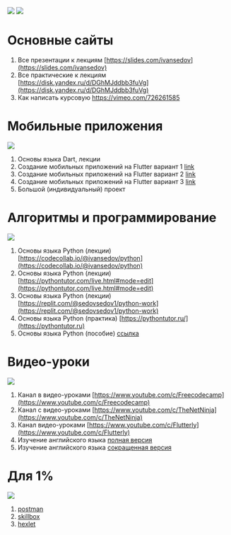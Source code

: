 ![](https://x-lines.ru/letters/i/cyrillictechno/0682/000000/48/0/qozga6jxjtnwhoe.png)
[![](https://i.ibb.co/SBjTrkn/qj1sh7d1xrzgg53xpf5gn5uuci1g67o.jpg)](https://rentry.co/ivansedov)

# Основные сайты

1. Все презентации к лекциям [https://slides.com/ivansedov](https://slides.com/ivansedov)
2. Все практические к лекциям [https://disk.yandex.ru/d/DGhMJddbb3fuVg](https://disk.yandex.ru/d/DGhMJddbb3fuVg)
3. Как написать курсовую https://vimeo.com/726261585

# Мобильные приложения

![](https://encrypted-tbn0.gstatic.com/images?q=tbn:ANd9GcSsSFI-UDJ6s17P8woUZct31qZpqYKLMZjDt9B5_NUcFCxqQPHxvWmZ5FTdsegb1xjLmeE&usqp=CAU)

1. Основы языка Dart, лекции
2. Создание мобильных приложений на Flutter вариант 1 [link](https://www.youtube.com/watch?v=1ukSR1GRtMU&list=PL4cUxeGkcC9jLYyp2Aoh6hcWuxFDX6PBJ)
3. Создание мобильных приложений на Flutter вариант 2 [link](https://www.youtube.com/watch?v=cpkSVwf75-k&list=PL6lh8cTntlDiLlH_rHl5F0JOy_gRm_Wa4)
4. Создание мобильных приложений на Flutter вариант 3 [link](https://www.youtube.com/watch?v=sOYGLk3A6NQ&list=PLyaYkfwvXhRKjYAIO4_J_IcHtAXUR_1ci)
5. Большой (индивидуальный) проект

# Алгоритмы и программирование

![](https://encrypted-tbn0.gstatic.com/images?q=tbn:ANd9GcTL6NAqiJiYYR8pCgsyu86FiQ_wkbHm1hXCEtddFOZ9NebjDm-KLxklPJMh9F2Pfw5PUdo&usqp=CAU)

1. Основы языка Python (лекции) [https://codecollab.io/@ivansedov/python](https://codecollab.io/@ivansedov/python)
2. Основы языка Python (лекции) [https://pythontutor.com/live.html#mode=edit](https://pythontutor.com/live.html#mode=edit)
3. Основы языка Python (лекции) [https://replit.com/@sedovsedov1/python-work](https://replit.com/@sedovsedov1/python-work)
4. Основы языка Python (практика) [https://pythontutor.ru/](https://pythontutor.ru)
5. Основы языка Python (пособие) [ссылка](https://disk.yandex.ru/i/Sp90alQKt-z6Bg)

# Видео-уроки

![](https://encrypted-tbn0.gstatic.com/images?q=tbn:ANd9GcQD5uhIaFsd7kRi8Q2h38qgOreLFFSczd-oE2RI2ur-QFSksmkAyrzcHeP4ki1kzRDgvlI&usqp=CAU)

1. Канал в видео-уроками [https://www.youtube.com/c/Freecodecamp](https://www.youtube.com/c/Freecodecamp)
2. Канал с видео-уроками [https://www.youtube.com/c/TheNetNinja](https://www.youtube.com/c/TheNetNinja)
3. Канал видео-уроками [https://www.youtube.com/c/Flutterly](https://www.youtube.com/c/Flutterly)
4. Изучение английского языка [полная версия](https://www.youtube.com/playlist?list=PL66DIGaegedqtRaxfVsk6vH5dBDuL5w92)
5. Изучение английского языка [сокращенная версия](https://www.youtube.com/playlist?list=PL66DIGaegedqVBwaauzKVk7DNqIFaXrN_)

# Для 1%

![](https://encrypted-tbn0.gstatic.com/images?q=tbn:ANd9GcS1EFFwD7w0m_3rh4gH7ZG1MUvFlsI6Z8U3mMwYSQqtG3bWeznmb5gzAS1TJHR5N4r0BFo&usqp=CAU)

1. [postman](https://www.postman.com/company/student-program/)
2. [skillbox](https://live.skillbox.ru)
3. [hexlet](https://ru.hexlet.io/webinars)
